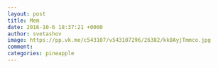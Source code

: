 ```yaml
--- 
layout: post 
title: Mem 
date: 2016-10-6 18:37:21 +0000 
author: svetashov 
image: https://pp.vk.me/c543107/v543107296/26382/kk8AyjTmmco.jpg
comment: 
categories: pineapple
---
```

